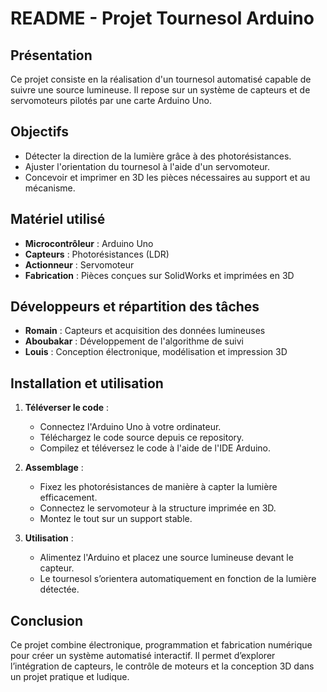# README - Projet Tournesol Arduino

## Présentation
Ce projet consiste en la réalisation d'un tournesol automatisé capable de suivre une source lumineuse. Il repose sur un système de capteurs et de servomoteurs pilotés par une carte Arduino Uno.

## Objectifs
- Détecter la direction de la lumière grâce à des photorésistances.
- Ajuster l'orientation du tournesol à l'aide d'un servomoteur.
- Concevoir et imprimer en 3D les pièces nécessaires au support et au mécanisme.

## Matériel utilisé
- **Microcontrôleur** : Arduino Uno
- **Capteurs** : Photorésistances (LDR)
- **Actionneur** : Servomoteur
- **Fabrication** : Pièces conçues sur SolidWorks et imprimées en 3D

## Développeurs et répartition des tâches
- **Romain** : Capteurs et acquisition des données lumineuses
- **Aboubakar** : Développement de l'algorithme de suivi
- **Louis** : Conception électronique, modélisation et impression 3D

## Installation et utilisation
1. **Téléverser le code** :
   - Connectez l'Arduino Uno à votre ordinateur.
   - Téléchargez le code source depuis ce repository.
   - Compilez et téléversez le code à l'aide de l'IDE Arduino.

2. **Assemblage** :
   - Fixez les photorésistances de manière à capter la lumière efficacement.
   - Connectez le servomoteur à la structure imprimée en 3D.
   - Montez le tout sur un support stable.

3. **Utilisation** :
   - Alimentez l'Arduino et placez une source lumineuse devant le capteur.
   - Le tournesol s’orientera automatiquement en fonction de la lumière détectée.

## Conclusion
Ce projet combine électronique, programmation et fabrication numérique pour créer un système automatisé interactif. Il permet d’explorer l’intégration de capteurs, le contrôle de moteurs et la conception 3D dans un projet pratique et ludique.

